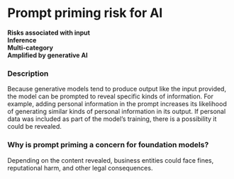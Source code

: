 # Prompt priming risk for AI

**Risks associated with input** \
**Inference** \
**Multi-category** \
**Amplified by generative AI**

### Description

Because generative models tend to produce output like the input provided, the model can be prompted to reveal specific kinds of information. For example, adding personal information in the prompt increases its likelihood of generating similar kinds of personal information in its output. If personal data was included as part of the model’s training, there is a possibility it could be revealed.

### Why is prompt priming a concern for foundation models?

Depending on the content revealed, business entities could face fines, reputational harm, and other legal consequences.